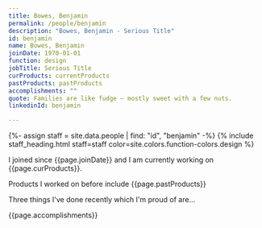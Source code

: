 ```yaml
---
title: Bowes, Benjamin
permalink: /people/benjamin
description: "Bowes, Benjamin - Serious Title"
id: benjamin
name: Bowes, Benjamin
joinDate: 1970-01-01
function: design
jobTitle: Serious Title
curProducts: currentProducts
pastProducts: pastProducts
accomplishments: ""
quote: Families are like fudge – mostly sweet with a few nuts.
linkedinId: benjamin

---
```


{%- assign staff = site.data.people | find: "id", "benjamin" -%}
{% include staff_heading.html staff=staff color=site.colors.function-colors.design %}

<p>I joined since {{page.joinDate}} and I am currently working on {{page.curProducts}}.</p>

<p>Products I worked on before include {{page.pastProducts}}</p>

<p>Three things I've done recently which I'm proud of are...</p>
{{page.accomplishments}}

